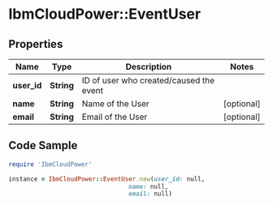 # IbmCloudPower::EventUser

## Properties

Name | Type | Description | Notes
------------ | ------------- | ------------- | -------------
**user_id** | **String** | ID of user who created/caused the event | 
**name** | **String** | Name of the User | [optional] 
**email** | **String** | Email of the User | [optional] 

## Code Sample

```ruby
require 'IbmCloudPower'

instance = IbmCloudPower::EventUser.new(user_id: null,
                                 name: null,
                                 email: null)
```


